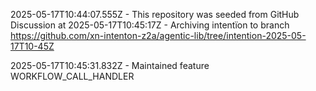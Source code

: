  2025-05-17T10:44:07.555Z - This repository was seeded from GitHub Discussion  at 
2025-05-17T10:45:17Z - Archiving intentïon to branch https://github.com/xn-intenton-z2a/agentic-lib/tree/intention-2025-05-17T10-45Z

2025-05-17T10:45:31.832Z - Maintained feature WORKFLOW_CALL_HANDLER

